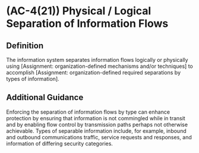 
# (AC-4(21)) Physical / Logical Separation of Information Flows

## Definition

The information system separates information flows logically or physically using [Assignment: organization-defined mechanisms and/or techniques] to accomplish [Assignment: organization-defined required separations by types of information].

## Additional Guidance

Enforcing the separation of information flows by type can enhance protection by ensuring that information is not commingled while in transit and by enabling flow control by transmission paths perhaps not otherwise achievable. Types of separable information include, for example, inbound and outbound communications traffic, service requests and responses, and information of differing security categories.
